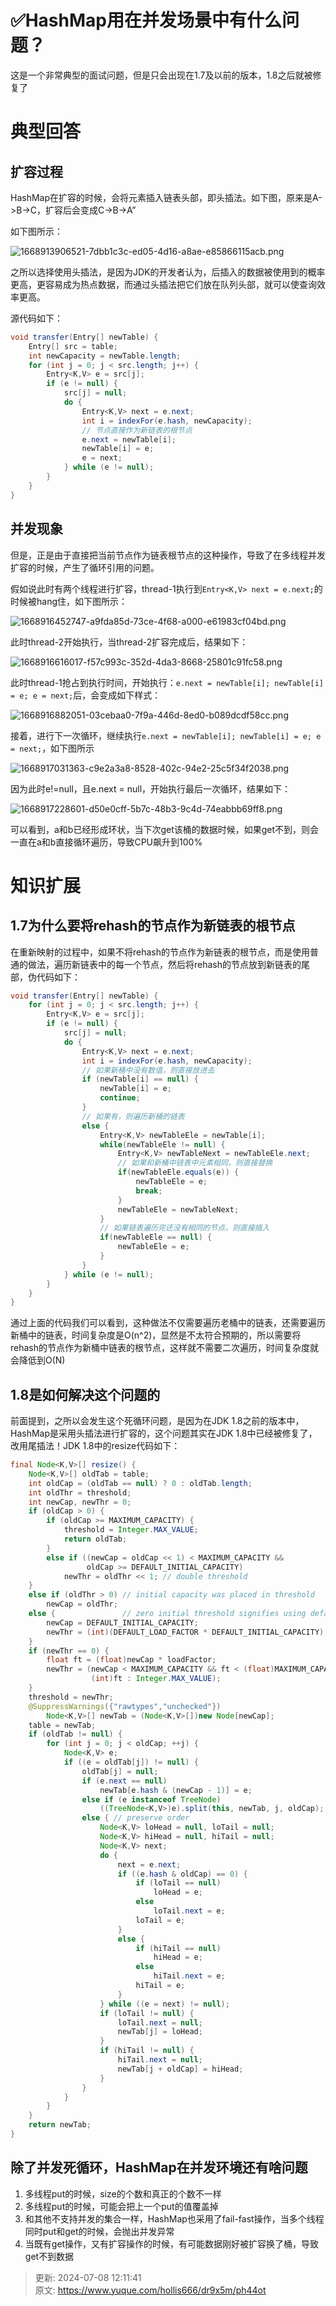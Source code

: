 # ✅HashMap用在并发场景中有什么问题？

这是一个非常典型的面试问题，但是只会出现在1.7及以前的版本，1.8之后就被修复了

# 典型回答
## 扩容过程
HashMap在扩容的时候，会将元素插入链表头部，即头插法。如下图，原来是A->B->C，扩容后会变成C->B->A”



如下图所示：

![1668913906521-7dbb1c3c-ed05-4d16-a8ae-e85866115acb.png](./img/CJZNRmwF0NpPXOgY/1668913906521-7dbb1c3c-ed05-4d16-a8ae-e85866115acb-836900.png)



之所以选择使用头插法，是因为JDK的开发者认为，后插入的数据被使用到的概率更高，更容易成为热点数据，而通过头插法把它们放在队列头部，就可以使查询效率更高。



源代码如下：

```java
void transfer(Entry[] newTable) {
    Entry[] src = table;
    int newCapacity = newTable.length;
    for (int j = 0; j < src.length; j++) {
        Entry<K,V> e = src[j];
        if (e != null) {
            src[j] = null;
            do {
                Entry<K,V> next = e.next;
                int i = indexFor(e.hash, newCapacity);
                // 节点直接作为新链表的根节点
                e.next = newTable[i];
                newTable[i] = e;
                e = next;
            } while (e != null);
        }
    }
} 
```

## 并发现象
但是，正是由于直接把当前节点作为链表根节点的这种操作，导致了在多线程并发扩容的时候，产生了循环引用的问题。

假如说此时有两个线程进行扩容，thread-1执行到`Entry<K,V> next = e.next;`的时候被hang住，如下图所示：

![1668916452747-a9fda85d-73ce-4f68-a000-e61983cf04bd.png](./img/CJZNRmwF0NpPXOgY/1668916452747-a9fda85d-73ce-4f68-a000-e61983cf04bd-266543.png)

此时thread-2开始执行，当thread-2扩容完成后，结果如下：

![1668916616017-f57c993c-352d-4da3-8668-25801c91fc58.png](./img/CJZNRmwF0NpPXOgY/1668916616017-f57c993c-352d-4da3-8668-25801c91fc58-835192.png)

此时thread-1抢占到执行时间，开始执行：`e.next = newTable[i]; newTable[i] = e; e = next;`后，会变成如下样式：

![1668916882051-03cebaa0-7f9a-446d-8ed0-b089dcdf58cc.png](./img/CJZNRmwF0NpPXOgY/1668916882051-03cebaa0-7f9a-446d-8ed0-b089dcdf58cc-626189.png)

接着，进行下一次循环，继续执行`e.next = newTable[i]; newTable[i] = e; e = next;`，如下图所示

![1668917031363-c9e2a3a8-8528-402c-94e2-25c5f34f2038.png](./img/CJZNRmwF0NpPXOgY/1668917031363-c9e2a3a8-8528-402c-94e2-25c5f34f2038-237191.png)

因为此时e!=null，且e.next = null，开始执行最后一次循环，结果如下：

![1668917228601-d50e0cff-5b7c-48b3-9c4d-74eabbb69ff8.png](./img/CJZNRmwF0NpPXOgY/1668917228601-d50e0cff-5b7c-48b3-9c4d-74eabbb69ff8-615848.png)

可以看到，a和b已经形成环状，当下次get该桶的数据时候，如果get不到，则会一直在a和b直接循环遍历，导致CPU飙升到100%

# 知识扩展
## 1.7为什么要将rehash的节点作为新链表的根节点
在重新映射的过程中，如果不将rehash的节点作为新链表的根节点，而是使用普通的做法，遍历新链表中的每一个节点，然后将rehash的节点放到新链表的尾部，伪代码如下：

```java
void transfer(Entry[] newTable) {
    for (int j = 0; j < src.length; j++) {
        Entry<K,V> e = src[j];
        if (e != null) {
            src[j] = null;
            do {
                Entry<K,V> next = e.next;
                int i = indexFor(e.hash, newCapacity);
                // 如果新桶中没有数值，则直接放进去
                if (newTable[i] == null) {
                    newTable[i] = e;
                    continue;
                }
                // 如果有，则遍历新桶的链表
                else {
                    Entry<K,V> newTableEle = newTable[i];
                    while(newTableEle != null) {
                        Entry<K,V> newTableNext = newTableEle.next;
                        // 如果和新桶中链表中元素相同，则直接替换
                        if(newTableEle.equals(e)) {
                            newTableEle = e;
                            break;
                        }
                        newTableEle = newTableNext;
                    }
                    // 如果链表遍历完还没有相同的节点，则直接插入
                    if(newTableEle == null) {
                        newTableEle = e;
                    }
                }
            } while (e != null);
        }
    }
}
```

通过上面的代码我们可以看到，这种做法不仅需要遍历老桶中的链表，还需要遍历新桶中的链表，时间复杂度是O(n^2)，显然是不太符合预期的，所以需要将rehash的节点作为新桶中链表的根节点，这样就不需要二次遍历，时间复杂度就会降低到O(N)

## 1.8是如何解决这个问题的


前面提到，之所以会发生这个死循环问题，是因为在JDK 1.8之前的版本中，HashMap是采用头插法进行扩容的，这个问题其实在JDK 1.8中已经被修复了，改用尾插法！JDK 1.8中的resize代码如下：



```java
final Node<K,V>[] resize() {
    Node<K,V>[] oldTab = table;
    int oldCap = (oldTab == null) ? 0 : oldTab.length;
    int oldThr = threshold;
    int newCap, newThr = 0;
    if (oldCap > 0) {
        if (oldCap >= MAXIMUM_CAPACITY) {
            threshold = Integer.MAX_VALUE;
            return oldTab;
        }
        else if ((newCap = oldCap << 1) < MAXIMUM_CAPACITY &&
                 oldCap >= DEFAULT_INITIAL_CAPACITY)
            newThr = oldThr << 1; // double threshold
    }
    else if (oldThr > 0) // initial capacity was placed in threshold
        newCap = oldThr;
    else {               // zero initial threshold signifies using defaults
        newCap = DEFAULT_INITIAL_CAPACITY;
        newThr = (int)(DEFAULT_LOAD_FACTOR * DEFAULT_INITIAL_CAPACITY);
    }
    if (newThr == 0) {
        float ft = (float)newCap * loadFactor;
        newThr = (newCap < MAXIMUM_CAPACITY && ft < (float)MAXIMUM_CAPACITY ?
                  (int)ft : Integer.MAX_VALUE);
    }
    threshold = newThr;
    @SuppressWarnings({"rawtypes","unchecked"})
        Node<K,V>[] newTab = (Node<K,V>[])new Node[newCap];
    table = newTab;
    if (oldTab != null) {
        for (int j = 0; j < oldCap; ++j) {
            Node<K,V> e;
            if ((e = oldTab[j]) != null) {
                oldTab[j] = null;
                if (e.next == null)
                    newTab[e.hash & (newCap - 1)] = e;
                else if (e instanceof TreeNode)
                    ((TreeNode<K,V>)e).split(this, newTab, j, oldCap);
                else { // preserve order
                    Node<K,V> loHead = null, loTail = null;
                    Node<K,V> hiHead = null, hiTail = null;
                    Node<K,V> next;
                    do {
                        next = e.next;
                        if ((e.hash & oldCap) == 0) {
                            if (loTail == null)
                                loHead = e;
                            else
                                loTail.next = e;
                            loTail = e;
                        }
                        else {
                            if (hiTail == null)
                                hiHead = e;
                            else
                                hiTail.next = e;
                            hiTail = e;
                        }
                    } while ((e = next) != null);
                    if (loTail != null) {
                        loTail.next = null;
                        newTab[j] = loHead;
                    }
                    if (hiTail != null) {
                        hiTail.next = null;
                        newTab[j + oldCap] = hiHead;
                    }
                }
            }
        }
    }
    return newTab;
}

```

## 除了并发死循环，HashMap在并发环境还有啥问题
1. 多线程put的时候，size的个数和真正的个数不一样
2. 多线程put的时候，可能会把上一个put的值覆盖掉
3. 和其他不支持并发的集合一样，HashMap也采用了fail-fast操作，当多个线程同时put和get的时候，会抛出并发异常
4. 当既有get操作，又有扩容操作的时候，有可能数据刚好被扩容换了桶，导致get不到数据





> 更新: 2024-07-08 12:11:41  
> 原文: <https://www.yuque.com/hollis666/dr9x5m/ph44ot>